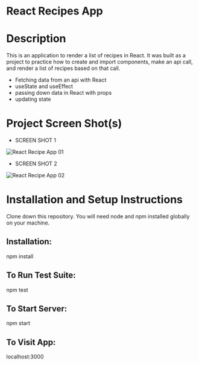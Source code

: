# React Recipes App

# Description

This is an application to render a list of recipes in React. It was built as a project to practice how to create and import components, make an api call, and render a list of recipes based on that call.

- Fetching data from an api with React
- useState and useEffect 
- passing down data in React with props
- updating state


# Project Screen Shot(s)

- SCREEN SHOT 1

![React Recipe App 01](https://user-images.githubusercontent.com/27897792/79248696-71e37d00-7e7c-11ea-88c0-b99b68b5d50a.jpg)


- SCREEN SHOT 2

![React Recipe App 02](https://user-images.githubusercontent.com/27897792/79248709-75770400-7e7c-11ea-8ac4-a8b7bb0887c0.jpg)



# Installation and Setup Instructions

Clone down this repository. You will need node and npm installed globally on your machine.

## Installation:

npm install

## To Run Test Suite:

npm test

## To Start Server:

npm start

## To Visit App:

localhost:3000
